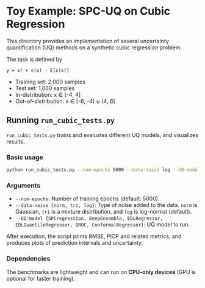 # Toy Example: SPC-UQ on Cubic Regression

This directory provides an implementation of several uncertainty quantification (UQ) methods on a synthetic cubic regression problem.

The task is defined by

    y = x³ + ε(x) - E[ε(x)]

- Training set: 2,000 samples
- Test set: 1,000 samples
- In-distribution: x ∈ [-4, 4]
- Out-of-distribution: x ∈ [-6, -4) ∪ (4, 6]

## Running `run_cubic_tests.py`

`run_cubic_tests.py` trains and evaluates different UQ models, and visualizes results.

### Basic usage

```bash
python run_cubic_tests.py --num-epochs 5000 --data-noise log --UQ-model SPCregression
```

### Arguments

- `--num-epochs`: Number of training epochs (default: 5000).
- `--data-noise {norm, tri, log}`: Type of noise added to the data. `norm` is Gaussian, `tri` is a mixture distribution, and `log` is log-normal (default).
- `--UQ-model {SPCregression, DeepEnsemble, EDLRegressor, EDLQuantileRegressor, QROC, ConformalRegressor}`: UQ model to run.

After execution, the script prints RMSE, PICP and related metrics, and produces plots of prediction intervals and uncertainty.

### Dependencies
The benchmarks are lightweight and can run on **CPU-only devices** (GPU is optional for faster training).  

